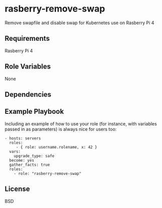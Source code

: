 rasberry-remove-swap
=========
Remove swapfile and disable swap for Kubernetes use on Rasberry Pi 4

Requirements
------------
Rasberry Pi 4

Role Variables
--------------
None

Dependencies
------------

Example Playbook
----------------

Including an example of how to use your role (for instance, with variables passed in as parameters) is always nice for users too:

    - hosts: servers
      roles:
         - { role: username.rolename, x: 42 }
      vars:
        upgrade_type: safe
      become: yes
      gather_facts: true
      roles:
        - role: "rasberry-remove-swap"

License
-------

BSD